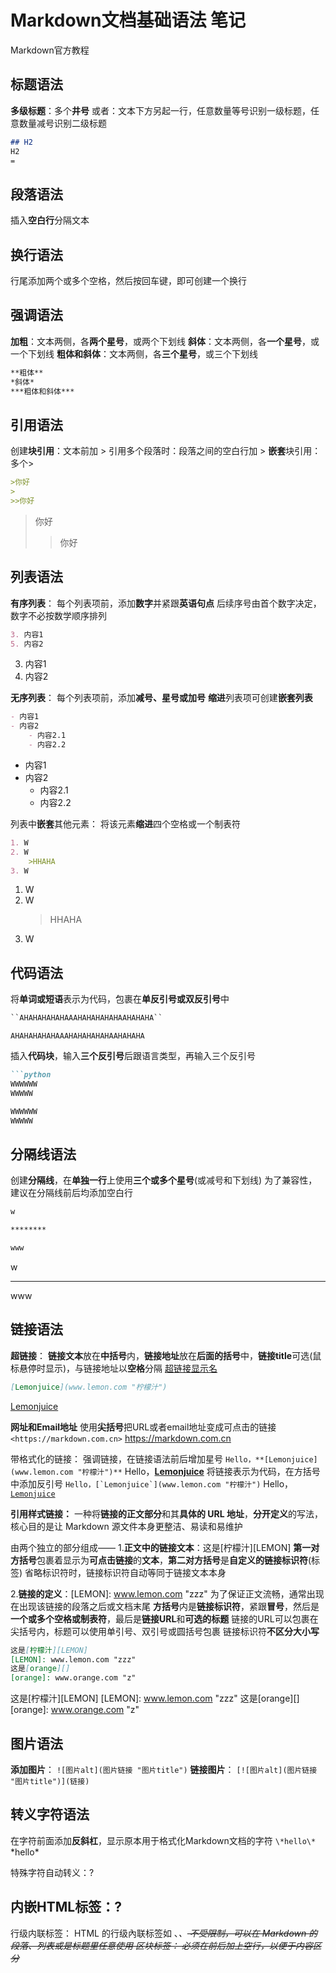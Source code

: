 # Markdown文档基础语法 笔记
Markdown官方教程


## 标题语法
**多级标题**：多个**井号**
或者：文本下方另起一行，任意数量等号识别一级标题，任意数量减号识别二级标题
```Markdown
## H2
H2
=
```

## 段落语法
插入**空白行**分隔文本

## 换行语法
行尾添加两个或多个空格，然后按回车键，即可创建一个换行

## 强调语法
**加粗**：文本两侧，各**两个星号**，或两个下划线
**斜体**：文本两侧，各**一个星号**，或一个下划线
**粗体和斜体**：文本两侧，各**三个星号**，或三个下划线

```Markdown
**粗体**
*斜体*
***粗体和斜体***
```

## 引用语法
创建**块引用**：文本前加 >
引用多个段落时：段落之间的空白行加 >
**嵌套**块引用：多个>
```Markdown
>你好
>
>>你好
```
>你好
>
>>你好

## 列表语法
**有序列表**：
每个列表项前，添加**数字**并紧跟**英语句点**
后续序号由首个数字决定，数字不必按数学顺序排列
```Markdown
3. 内容1
5. 内容2
```
3. 内容1
5. 内容2

**无序列表**：
每个列表项前，添加**减号、星号或加号**
**缩进**列表项可创建**嵌套列表**
```Markdown
- 内容1
- 内容2
	- 内容2.1
	- 内容2.2
```
- 内容1
- 内容2
	- 内容2.1
	- 内容2.2

列表中**嵌套**其他元素：
将该元素**缩进**四个空格或一个制表符
```Markdown
1. W
2. W
	>HHAHA
3. W
```
1. W
2. W
	>HHAHA
3. W

## 代码语法
将**单词或短语**表示为代码，包裹在**单反引号或双反引号**中
```Markdown
``AHAHAHAHAHAAAHAHAHAHAHAAHAHAHA``
```
``AHAHAHAHAHAAAHAHAHAHAHAAHAHAHA``

插入**代码块**，输入**三个反引号**后跟语言类型，再输入三个反引号
```Markdown
```python
WWWWWW
WWWWW
```
```python
WWWWWW
WWWWW
```

## 分隔线语法
创建**分隔线**，在**单独一行**上使用**三个或多个星号**(或减号和下划线)
为了兼容性，建议在分隔线前后均添加空白行
```Markdown
w

********

www
```
w

********

www

## 链接语法
**超链接**：
**链接文本**放在**中括号**内，**链接地址**放在**后面的括号**中，**链接title**可选(鼠标悬停时显示)，与链接地址以**空格**分隔
[超链接显示名](超链接地址 "超链接title")
```Markdown
[Lemonjuice](www.lemon.com "柠檬汁")
```
[Lemonjuice](www.lemon.com "柠檬汁")



**网址和Email地址**
使用**尖括号**把URL或者email地址变成可点击的链接
`<https://markdown.com.cn>`
<https://markdown.com.cn>


带格式化的链接：
强调链接，在链接语法前后增加星号
`Hello，**[Lemonjuice](www.lemon.com "柠檬汁")**`
Hello，**[Lemonjuice](www.lemon.com "柠檬汁")**
将链接表示为代码，在方括号中添加反引号
``Hello，[`Lemonjuice`](www.lemon.com "柠檬汁")``
Hello，[`Lemonjuice`](www.lemon.com "柠檬汁")



**引用样式链接：**
一种将**链接的正文部分**和其**具体的 URL 地址**，**分开定义**的写法，核心目的是让 Markdown 源文件本身更整洁、易读和易维护

由两个独立的部分组成——
1.**正文中的链接文本**：这是[柠檬汁][LEMON]
**第一对方括号**包裹着显示为**可点击链接**的**文本**，**第二对方括号**是**自定义的链接标识符**(标签)
省略标识符时，链接标识符自动等同于链接文本本身

2.**链接的定义**：[LEMON]: www.lemon.com "zzz"
为了保证正文流畅，通常出现在出现该链接的段落之后或文档末尾
**方括号**内是**链接标识符**，紧跟**冒号**，然后是**一个或多个空格或制表符**，最后是**链接URL**和**可选的标题**
链接的URL可以包裹在尖括号内，标题可以使用单引号、双引号或圆括号包裹
链接标识符**不区分大小写**
```Markdown
这是[柠檬汁][LEMON]
[LEMON]: www.lemon.com "zzz"
这是[orange][]
[orange]: www.orange.com "z"
```
这是[柠檬汁][LEMON]
[LEMON]: www.lemon.com "zzz"
这是[orange][]
[orange]: www.orange.com "z"

## 图片语法
**添加图片**：
`![图片alt](图片链接 "图片title")`
**链接图片**：
`[![图片alt](图片链接 "图片title")](链接)`

## 转义字符语法
在字符前面添加**反斜杠**，显示原本用于格式化Markdown文档的字符
`\*hello\*`
\*hello\*

特殊字符自动转义：?

## 内嵌HTML标签：?
行级内联标签：
HTML 的行级內联标签如 <span>、<cite>、<del> 不受限制，可以在 Markdown 的段落、列表或是标题里任意使用
区块标签：
必须在前后加上空行，以便于内容区分